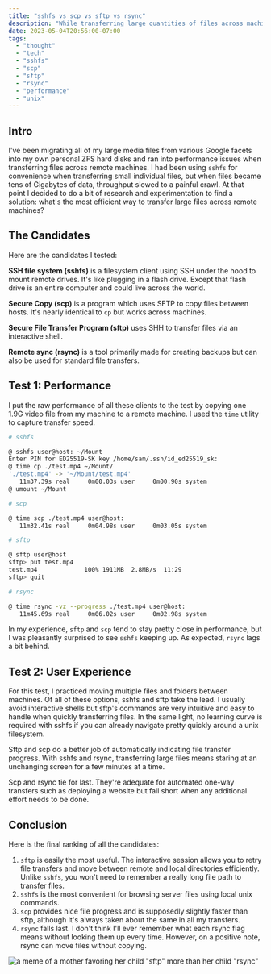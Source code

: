```yaml
---
title: "sshfs vs scp vs sftp vs rsync"
description: "While transferring large quantities of files across machines, I've decided to do a bit of research into which solution provides the best performance and user experience."
date: 2023-05-04T20:56:00-07:00
tags:
  - "thought"
  - "tech"
  - "sshfs"
  - "scp"
  - "sftp"
  - "rsync"
  - "performance"
  - "unix"
---
```


## Intro

I've been migrating all of my large media files from various Google facets into my own personal ZFS hard disks and ran into performance issues when transferring files across remote machines. I had been using `sshfs` for convenience when transferring small individual files, but when files became tens of Gigabytes of data, throughput slowed to a painful crawl. At that point I decided to do a bit of research and experimentation to find a solution: what's the most efficient way to transfer large files across remote machines?

## The Candidates

Here are the candidates I tested:

**SSH file system (sshfs)** is a filesystem client using SSH under the hood to mount remote drives. It's like plugging in a flash drive. Except that flash drive is an entire computer and could live across the world.

**Secure Copy (scp)** is a program which uses SFTP to copy files between hosts. It's nearly identical to `cp` but works across machines.

**Secure File Transfer Program (sftp)** uses SHH to transfer files via an interactive shell.

**Remote sync (rsync)** is a tool primarily made for creating backups but can also be used for standard file transfers.

## Test 1: Performance

I put the raw performance of all these clients to the test by copying one 1.9G video file from my machine to a remote machine. I used the `time` utility to capture transfer speed.

```sh
# sshfs

@ sshfs user@host: ~/Mount
Enter PIN for ED25519-SK key /home/sam/.ssh/id_ed25519_sk:
@ time cp ./test.mp4 ~/Mount/
'./test.mp4' -> '~/Mount/test.mp4'
   11m37.39s real     0m00.03s user     0m00.90s system
@ umount ~/Mount

# scp

@ time scp ./test.mp4 user@host:
   11m32.41s real     0m04.98s user     0m03.05s system

# sftp

@ sftp user@host
sftp> put test.mp4
test.mp4             100% 1911MB  2.8MB/s  11:29
sftp> quit

# rsync

@ time rsync -vz --progress ./test.mp4 user@host:
   11m45.69s real     0m06.02s user     0m02.98s system
```

In my experience, `sftp` and `scp` tend to stay pretty close in performance, but I was pleasantly surprised to see `sshfs` keeping up. As expected, `rsync` lags a bit behind.

## Test 2: User Experience

For this test, I practiced moving multiple files and folders between machines. Of all of these options, sshfs and sftp take the lead. I usually avoid interactive shells but sftp's commands are very intuitive and easy to handle when quickly transferring files. In the same light, no learning curve is required with sshfs if you can already navigate pretty quickly around a unix filesystem.

Sftp and scp do a better job of automatically indicating file transfer progress. With sshfs and rsync, transferring large files means staring at an unchanging screen for a few minutes at a time.

Scp and rsync tie for last. They're adequate for automated one-way transfers such as deploying a website but fall short when any additional effort needs to be done.

## Conclusion

Here is the final ranking of all the candidates:

1. `sftp` is easily the most useful. The interactive session allows you to retry file transfers and move between remote and local directories efficiently. Unlike `sshfs`, you won't need to remember a really long file path to transfer files.
2. `sshfs` is the most convenient for browsing server files using local unix commands.
3. `scp` provides nice file progress and is supposedly slightly faster than sftp, although it's always taken about the same in all my transfers.
4. `rsync` falls last. I don't think I'll ever remember what each rsync flag means without looking them up every time. However, on a positive note, rsync can move files without copying.

![a meme of a mother favoring her child "sftp" more than her child "rsync"](https://cdn.bossley.xyz/files/thoughts/23/sshfs-favorite-child.png)

